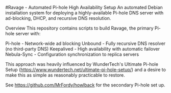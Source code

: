 #Ravage - Automated Pi-hole High Availability Setup
An automated Debian installation system for deploying a highly-available Pi-hole DNS server with ad-blocking, DHCP, and recursive DNS resolution.

Overview
This repository contains scripts to build Ravage, the primary Pi-hole server with:

Pi-hole - Network-wide ad blocking
Unbound - Fully recursive DNS resolver (no third-party DNS)
Keepalived - High availability with automatic failover
Nebula-Sync - Configuration synchronization to replica servers

This approach was heavily influenced by WunderTech's Ultimate Pi-hole Setup (https://www.wundertech.net/ultimate-pi-hole-setup/) and a desire to make this as simple as reasonably practicable to restore.

See https://github.com/MrFordy/howlback for the secondary Pi-hole set up.
